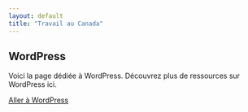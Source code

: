 ```yaml
---
layout: default
title: "Travail au Canada"
---
```


<h2>WordPress</h2>
<p>Voici la page dédiée à WordPress. Découvrez plus de ressources sur WordPress ici.</p>
<a href="https://wordpress.org" target="_blank">Aller à WordPress</a>
